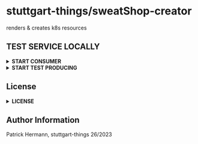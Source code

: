 # stuttgart-things/sweatShop-creator

renders & creates k8s resources

## TEST SERVICE LOCALLY

<details><summary><b>START CONSUMER</b></summary>

```
export KUBECONFIG=~/.kube/dev11
export TEMPLATE_PATH=~/projects/go/src/github/sweatShop-creator/tests
export TEMPLATE_NAME=job-template.yaml
export REDIS_STREAM=sweatshop:test
export REDIS_PASSWORD=<SET-ME>
export REDIS_SERVER=redis-pve.labul.sva.de
export REDIS_PORT=6379
task run
```

</details>

<details><summary><b>START TEST PRODUCING</b></summary>

```
export REDIS_STREAM=sweatshop:test
export REDIS_PASSWORD=<SETME>
export REDIS_SERVER=redis-pve.labul.sva.de
export REDIS_PORT=6379
task run-test-producer
```

</details>

## License

<details><summary><b>LICENSE</b></summary>

Copyright 2023 patrick hermann.

Licensed under the Apache License, Version 2.0 (the "License");
you may not use this file except in compliance with the License.
You may obtain a copy of the License at

    http://www.apache.org/licenses/LICENSE-2.0

Unless required by applicable law or agreed to in writing, software
distributed under the License is distributed on an "AS IS" BASIS,
WITHOUT WARRANTIES OR CONDITIONS OF ANY KIND, either express or implied.
See the License for the specific language governing permissions and
limitations under the License.

</details>

Author Information
------------------
Patrick Hermann, stuttgart-things 26/2023